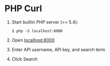 # PHP Curl

1. Start builtin PHP server (>= 5.4):

   ``` console
   $ php -S localhost:8000
   ```

1. Open [localhost:8000](http://localhost:8000/)

1. Enter API username, API key, and search term

1. Click Search
